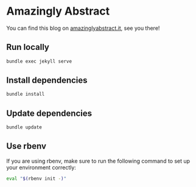 # Amazingly Abstract

You can find this blog on [amazinglyabstract.it](http://amazinglyabstract.it), see you there!

## Run locally

```bash
bundle exec jekyll serve
```

## Install dependencies

```bash
bundle install
```

## Update dependencies

```bash
bundle update
```

## Use rbenv

If you are using rbenv, make sure to run the following command to set up your environment correctly:

```bash
eval "$(rbenv init -)"
```
